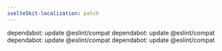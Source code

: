 ```yaml
---
svelte5kit-localization: patch
---
```


dependabot: update @eslint/compat
dependabot: update @eslint/compat
dependabot: update @eslint/compat
dependabot: update @eslint/compat
